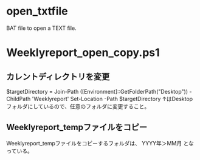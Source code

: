 # open_txtfile
BAT file to open a TEXT file.

# Weeklyreport_open_copy.ps1
## カレントディレクトリを変更
$targetDirectory = Join-Path ([Environment]::GetFolderPath("Desktop")) -ChildPath 'Weeklyreport'
Set-Location -Path $targetDirectory
↑はDesktopフォルダにしているので、任意のフォルダに変更すること。

## Weeklyreport_tempファイルをコピー
Weeklyreport_tempファイルをコピーするフォルダは、
YYYY年＞MM月
となっている。